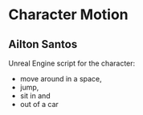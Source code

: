# Character Motion
## Ailton Santos


Unreal Engine script for the character: 
- move around in a space, 
- jump, 
- sit in and 
- out of a car
